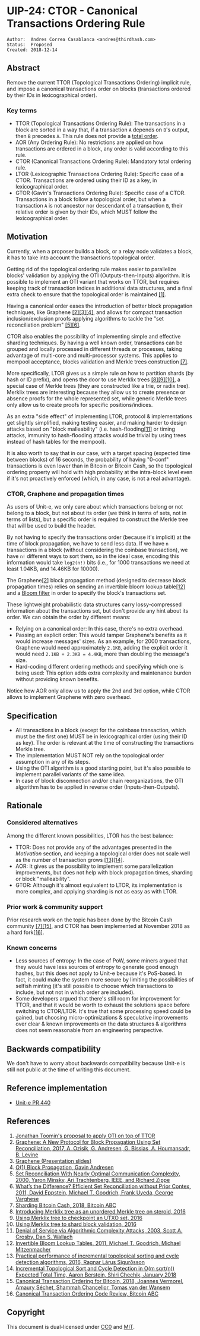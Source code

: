 # UIP-24: CTOR - Canonical Transactions Ordering Rule

```
Author:  Andres Correa Casablanca <andres@thirdhash.com>
Status:  Proposed
Created: 2018-12-14
```

## Abstract

Remove the current TTOR (Topological Transactions Ordering) implicit rule, and
impose a canonical transactions order on blocks (transactions ordered by their
IDs in lexicographical order).


### Key terms

*   TTOR (Topological Transactions Ordering Rule): The transactions in a block
    are sorted in a way that, if a transaction `A` depends on `B`'s output, then
    `B` precedes `A`. This rule does not provide a [total order](https://en.wikipedia.org/wiki/Total_order).
*   AOR (Any Ordering Rule): No restrictions are applied on how transactions are
    ordered in a block, any order is valid according to this rule.
*   CTOR (Canonical Transactions Ordering Rule): Mandatory total ordering rule.
*   LTOR (Lexicographic Transactions Ordering Rule): Specific case of a CTOR.
    Transactions are ordered using their ID as a key, in lexicographical order.
*   GTOR (Gavin's Transactions Ordering Rule): Specific case of a CTOR.
    Transactions in a block follow a topological order, but when a transaction
    `A` is not ancestor nor descendant of a transaction `B`, their relative
    order is given by their IDs, which MUST follow the lexicographical order.


## Motivation

Currently, when a proposer builds a block, or a relay node validates a block, it
has to take into account the transactions topological order.

Getting rid of the topological ordering rule makes easier to parallelize blocks'
validation by applying the OTI (Outputs-then-Inputs) algorithm. It is possible
to implement an OTI variant that works on TTOR, but requires keeping track of
transaction indices in additional data structures, and a final extra check to
ensure that the topological order is maintained [[1]](#references).

Having a canonical order eases the introduction of better block propagation
techniques, like Graphene [[2][3][4]](#references), and allows for compact
transaction inclusion/exclusion proofs applying algorithms to tackle the "set
reconciliation problem" [[5][6]](#references).

CTOR also enables the possibility of implementing simple and effective sharding
techniques. By having a well known order, transactions can be grouped and
locally processed in different threads or processes, taking advantage of
multi-core and multi-processor systems. This applies to mempool acceptance,
blocks validation and Merkle trees construction [[7]](#references).

More specifically, LTOR gives us a simple rule on how to partition shards (by
hash or ID prefix), and opens the door to use Merklix trees
[[8][9][10]](#references), a special case of Merkle trees (they are
constructed like a trie, or radix tree). Merklix trees are interesting because
they allow us to create presence or absence proofs for the whole represented
set, while generic Merkle trees only allow us to create proofs for specific
positions/indices.

As an extra "side effect" of implementing LTOR, protocol & implementations get
slightly simplified, making testing easier, and making harder to design attacks
based on "block malleability" (i.e. hash-flooding[[11]](#references) or timing
attacks, immunity to hash-flooding attacks would be trivial by using trees
instead of hash tables for the mempool).

It is also worth to say that in our case, with a target spacing (expected time
between blocks) of 16 seconds, the probability of having "0-conf" transactions
is even lower than in Bitcoin or Bitcoin Cash, so the topological ordering
property will hold with high probability at the intra-block level even if it's
not proactively enforced (which, in any case, is not a real advantage).

### CTOR, Graphene and propagation times

As users of Unit-e, we only care about which transactions belong or not belong
to a block, but not about its order (we think in terms of sets, not in terms of
lists), but a specific order is required to construct the Merkle tree that will
be used to build the header.

By not having to specify the transactions order (because it's implicit) at the
time of block propagation, we have to send less data. If we have `n`
transactions in a block (without considering the coinbase transaction), we have
`n!` different ways to sort them, so in the ideal case, encoding this
information would take `log2(n!)` bits (i.e., for 1000 transactions we need at
least 1.04KB, and 14.46KB for 10000).

The Graphene[[2]](#references) block propagation method (designed to decrease
block propagation times) relies on sending an invertible bloom lookup
table[[12]](#references) and a
[Bloom filter](https://en.wikipedia.org/wiki/Bloom_filter) in order to specify
the block's transactions set.

These lightweight probabilistic data structures carry lossy-compressed
information about the transactions set, but don't provide any hint about its
order. We can obtain the order by different means:

*   Relying on a canonical order: In this case, there's no extra overhead.
*   Passing an explicit order: This would tamper Graphene's benefits as it
    would increase messages' sizes. As an example, for 2000 transactions,
    Graphene would need approximately `2.1KB`, adding the explicit order it
    would need `2.1KB + 2.3KB = 4.4KB`, more than doubling the message's size.
*   Hard-coding different ordering methods and specifying which one is being
    used: This option adds extra complexity and maintenance burden without
    providing known benefits.

Notice how AOR only allow us to apply the 2nd and 3rd option, while CTOR allows
to implement Graphene with zero overhead.

## Specification

*   All transactions in a block (except for the coinbase transaction, which must
    be the first one) MUST be in lexicographical order (using their ID as key).
    The order is relevant at the time of constructing the transactions Merkle
    tree.
*   The implementation MUST NOT rely on the topological order assumption in any
    of its steps.
*   Using the OTI algorithm is a good starting point, but it's also possible to
    implement parallel variants of the same idea.
*   In case of block disconnection and/or chain reorganizations, the OTI
    algorithm has to be applied in reverse order (Inputs-then-Outputs).

## Rationale

### Considered alternatives

Among the different known possibilities, LTOR has the best balance:

*   TTOR: Does not provide any of the advantages presented in the *Motivation*
    section, and keeping a topological order does not scale well as the number
    of transaction grows [[13][14]](#references).
*   AOR: It gives us the possibility to implement some parallelization
    improvements, but does not help with block propagation times, sharding or
    block "malleability".
*   GTOR: Although it's almost equivalent to LTOR, its implementation is more
    complex, and applying sharding is not as easy as with LTOR.

### Prior work & community support

Prior research work on the topic has been done by the Bitcoin Cash community
[[7][15]](#references), and CTOR has been implemented at November 2018 as a hard
fork[[16]](#references).

### Known concerns

*   Less sources of entropy: In the case of PoW, some miners argued that they
    would have less sources of entropy to generate good enough hashes, but this
    does not apply to Unit-e because it's PoS-based. In fact, it could make the
    system more secure by limiting the possibilities of selfish minting (it's
    still possible to choose which transactions to include, but not not in which
    order are included).
*   Some developers argued that there's still room for improvement for TTOR, and
    that it would be worth to exhaust the solutions space before switching to
    CTOR/LTOR. It's true that some processing speed could be gained, but
    choosing micro-optimizations & speculative improvements over clear & known
    improvements on the data structures & algorithms does not seem reasonable
    from an engineering perspective.


## Backwards compatibility

We don't have to worry about backwards compatibility because Unit-e is still not
public at the time of writing this document.


## Reference implementation

*   [Unit-e PR 440](https://github.com/dtr-org/unit-e/pull/440)


## References

1.  [Jonathan Toomin's proposal to apply OTI on top of TTOR](https://github.com/Bitcoin-ABC/bitcoin-abc/pull/244/files#diff-24efdb00bfbe56b140fb006b562cc70bR2222)
2.  [Graphene: A New Protocol for Block Propagation Using Set Reconciliation, 2017, A. Ozisik, G. Andresen, G. Bissias, A. Houmansadr, B. Levine](https://people.cs.umass.edu/~gbiss/graphene.pdf)
3.  [Graphene (Presentation slides)](https://scalingbitcoin.org/stanford2017/Day1/graphene.BC-scaling.2017.key.pdf)
4.  [O(1) Block Propagation, Gavin Andresen](https://gist.github.com/gavinandresen/e20c3b5a1d4b97f79ac2)
5.  [Set Reconciliation With Nearly Optimal Communication Complexity, 2000, Yaron Minsky, Ari Trachtenberg, IEEE, and Richard Zippe](https://pdfs.semanticscholar.org/be4e/60056b996b3df7ad71235aab133d304a38e3.pdf)
6.  [What’s the Difference? Efficient Set Reconciliation without Prior Contex, 2011, David Eppstein, Michael T. Goodrich, Frank Uyeda, George Varghese](https://www.ics.uci.edu/~eppstein/pubs/EppGooUye-SIGCOMM-11.pdf)
7.  [Sharding Bitcoin Cash, 2018, Bitcoin ABC](https://medium.com/@Bitcoin_ABC/sharding-bitcoin-cash-35d46b55ecfb)
8.  [Introducing Merklix tree as an unordered Merkle tree on steroid, 2016](https://www.deadalnix.me/2016/09/24/introducing-merklix-tree-as-an-unordered-merkle-tree-on-steroid/)
9.  [Using Merklix tree to checkpoint an UTXO set, 2016](https://www.deadalnix.me/2016/09/29/using-merklix-tree-to-checkpoint-an-utxo-set/)
10. [Using Merklix tree to shard block validation, 2016](https://www.deadalnix.me/2016/11/06/using-merklix-tree-to-shard-block-validation/)
11. [Denial of Service via Algorithmic Complexity Attacks, 2003, Scott A. Crosby, Dan S. Wallach](https://www.usenix.org/legacy/events/sec03/tech/full_papers/crosby/crosby.pdf)
12. [Invertible Bloom Lookup Tables, 2011, Michael T. Goodrich, Michael Mitzenmacher](https://arxiv.org/abs/1101.2245)
13. [Practical performance of incremental topological sorting and cycle detection algorithms, 2016, Ragnar Lárus Sigurðsson](http://publications.lib.chalmers.se/records/fulltext/248308/248308.pdf)
14. [Incremental Topological Sort and Cycle Detection in O(m sqrt(n)) Expected Total Time, Aaron Berstein, Shiri Chechik, January 2018](https://epubs.siam.org/doi/abs/10.1137/1.9781611975031.2)
15. [Canonical Transaction Ordering for Bitcoin, 2018, Joannes Vermorel, Amaury Séchet, Shammah Chancellor, Tomas van der Wansem](https://blog.vermorel.com/pdf/canonical-tx-ordering-2018-06-12.pdf)
16. [Canonical Transaction Ordering Code Review, Bitcoin ABC](https://reviews.bitcoinabc.org/rABCee51761f7792776ddde50aaa0c700aea2529fa3c)


## Copyright

This document is dual-licensed under
[CC0](https://creativecommons.org/publicdomain/zero/1.0/) and
[MIT](https://opensource.org/licenses/MIT).
